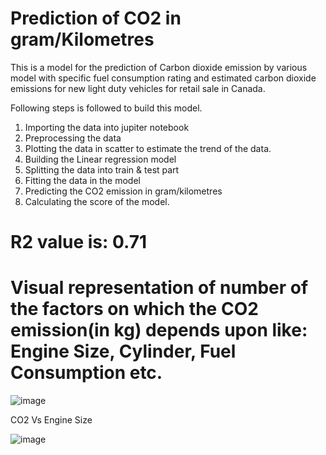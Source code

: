 # Prediction of CO2 in gram/Kilometres
This is a model for the prediction of Carbon dioxide emission by various model with specific fuel consumption rating and estimated carbon dioxide emissions for new light duty vehicles for retail sale in Canada.

Following steps is followed to build this model.
1. Importing the data into jupiter notebook
2. Preprocessing the data
3. Plotting the data in scatter to estimate the trend of the data.
4. Building the Linear regression model
5. Splitting the data into train & test part
6. Fitting the data in the model
7. Predicting the CO2 emission in gram/kilometres
8. Calculating the score of the model.

# R2 value is: 0.71

# Visual representation of number of the factors on which the CO2 emission(in kg) depends upon like: Engine Size, Cylinder, Fuel Consumption etc.

![image](https://user-images.githubusercontent.com/65527534/151395778-c220aa4a-37f3-447d-903e-d595302bcaca.png)

CO2 Vs Engine Size

![image](https://user-images.githubusercontent.com/65527534/151395827-5bd383a9-a8e9-4eb4-86a0-b6a9b762ca0d.png)
